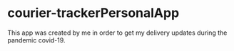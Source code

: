 # courier-trackerPersonalApp
This app was created by me in order to get my delivery updates during the pandemic covid-19. 
